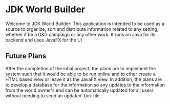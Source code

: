 # JDK World Builder

Welcome to JDK World Builder! This application is intended to be used as a source to organize, sort
and  distribute information related to any setting, whether it be a D&D campaign or any other work.
It runs on Java for its backend and uses JavaFX for the UI

## Future Plans
After the completion of the intial project, the plans are to implement the system such that it would
be able to be run online and to ether create a HTML based view or leave it as the JavaFX view. In addition,
the plans are to develop a database for the information so any updates to the information from the world
owner's end can be automatically updated for all users without needing to send an updated .bck file.
